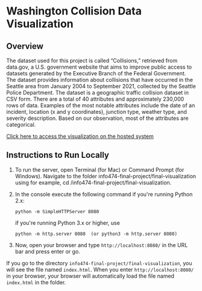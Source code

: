 # Washington Collision Data Visualization

## Overview
The dataset used for this project is called “Collisions,” retrieved from data.gov, a U.S. government website that aims to improve public access to datasets generated by the Executive Branch of the Federal Government. The dataset provides information about collisions that have occurred in the Seattle area from January 2004 to September 2021, collected by the Seattle Police Department. The dataset is a geographic traffic collision dataset in CSV form. There are a total of 40 attributes and approximately 230,000 rows of data. Examples of the most notable attributes include the date of an incident, location (x and y coordinates), junction type, weather type, and severity description. Based on our observation, most of the attributes are categorical.


[Click here to access the visualization on the hosted system](https://danielpham0.github.io/info474-final-project/final-visualization/)

## Instructions to Run Locally
1. To run the server, open Terminal (for Mac) or Command Prompt (for Windows). Navigate to the folder info474-final-project/final-visualization using for example, cd /info474-final-project/final-visualization.
2. In the console execute the following command if you're running Python 2.x:

    `python -m SimpleHTTPServer 8080`

    if you're running Python 3.x or higher, use

    `python -m http.server 8080  (or python3 -m http.server 8080)`

3. Now, open your browser and type `http://localhost:8080/` in the URL bar and press enter or go.

If you go to the directory `info474-final-project/final-visualization`, you will see the file named `index.html`. When you enter `http://localhost:8080/` in your browser, your browser will automatically load the file named `index.html` in the folder.
